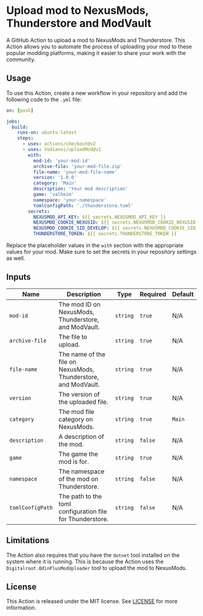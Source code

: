  # __Upload mod to NexusMods, Thunderstore and ModVault__
 
 A GitHub Action to upload a mod to NexusMods and Thunderstore. This Action allows you to automate the process of uploading your mod to these popular modding platforms, making it easier to share your work with the community.
 
 ## __Usage__
 
 To use this Action, create a new workflow in your repository and add the following code to the `.yml` file:
 
 ```yaml
 on: [push]
 
 jobs:
   build:
     runs-on: ubuntu-latest
     steps:
       - uses: actions/checkout@v2
       - uses: Vodianoi/uploadMod@v1
         with:
           mod-id: 'your-mod-id'
           archive-file: 'your-mod-file.zip'
           file-name: 'your-mod-file-name'
           version: '1.0.0'
           category: 'Main'
           description: 'Your mod description'
           game: 'valheim'
           namespace: 'your-namespace'
           tomlConfigPath: './thunderstore.toml'
         secrets:
           NEXUSMOD_API_KEY: ${{ secrets.NEXUSMOD_API_KEY }}
           NEXUSMOD_COOKIE_NEXUSID: ${{ secrets.NEXUSMOD_COOKIE_NEXUSID }}
           NEXUSMOD_COOKIE_SID_DEVELOP: ${{ secrets.NEXUSMOD_COOKIE_SID_DEVELOP }}
           THUNDERSTORE_TOKEN: ${{ secrets.THUNDERSTORE_TOKEN }}` 
 ```
 Replace the placeholder values in the `with` section with the appropriate values for your mod. Make sure to set the secrets in your repository settings as well.
 
## __Inputs__

| Name | Description | Type | Required | Default |
| ---- | ----------- | ---- | -------- | ------- |
| `mod-id` | The mod ID on NexusMods, Thunderstore, and ModVault. | `string` | `true` | N/A |
| `archive-file` | The file to upload. | `string` | `true` | N/A |
| `file-name` | The name of the file on NexusMods, Thunderstore, and ModVault. | `string` | `true` | N/A |
| `version` | The version of the uploaded file. | `string` | `true` | N/A |
| `category` | The mod file category on NexusMods. | `string` | `true` | `Main` |
| `description` | A description of the mod. | `string` | `false` | N/A |
| `game` | The game the mod is for. | `string` | `true` | N/A |
| `namespace` | The namespace of the mod on Thunderstore. | `string` | `false` | N/A |
| `tomlConfigPath` | The path to the toml configuration file for Thunderstore. | `string` | `false` | N/A |
 
 ## __Limitations__
 
 The Action also requires that you have the `dotnet` tool installed on the system where it is running. This is because the Action uses the `Digitalroot.OdinPlusModUploader` tool to upload the mod to NexusMods.
 
 ## __License__
 
 This Action is released under the MIT license. See [LICENSE](https://chat.openai.com/LICENSE) for more information.

 
